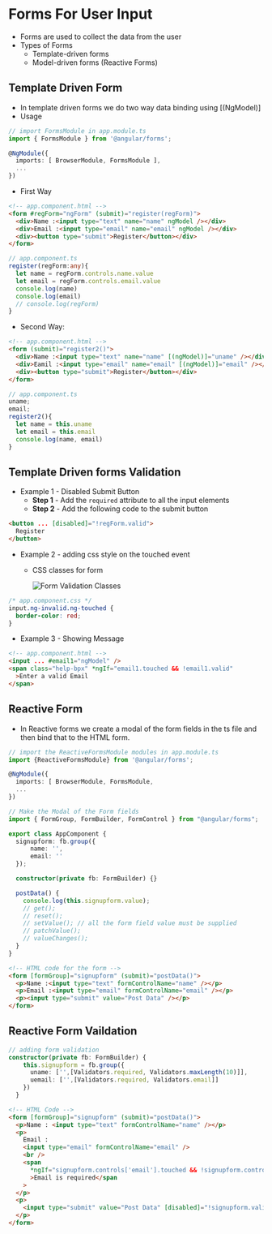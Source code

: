 # Forms For User Input

- Forms are used to collect the data from the user
- Types of Forms
  - Template-driven forms
  - Model-driven forms (Reactive Forms)

## Template Driven Form

- In template driven forms we do two way data binding using [(NgModel)]
- Usage

```ts
// import FormsModule in app.module.ts
import { FormsModule } from '@angular/forms';

@NgModule({
  imports: [ BrowserModule, FormsModule ],
  ...
})
```

- First Way

```html
<!-- app.component.html -->
<form #regForm="ngForm" (submit)="register(regForm)">
  <div>Name :<input type="text" name="name" ngModel /></div>
  <div>Email :<input type="email" name="email" ngModel /></div>
  <div><button type="submit">Register</button></div>
</form>
```

```ts
// app.component.ts
register(regForm:any){
  let name = regForm.controls.name.value
  let email = regForm.controls.email.value
  console.log(name)
  console.log(email)
  // console.log(regForm)
}
```

- Second Way:

```html
<!-- app.component.html -->
<form (submit)="register2()">
  <div>Name :<input type="text" name="name" [(ngModel)]="uname" /></div>
  <div>Eamil :<input type="email" name="email" [(ngModel)]="email" /></div>
  <div><button type="submit">Register</button></div>
</form>
```

```ts
// app.component.ts
uname;
email;
register2(){
  let name = this.uname
  let email = this.email
  console.log(name, email)
}
```

## Template Driven forms Validation

- Example 1 - Disabled Submit Button
  - **Step 1** - Add the `required` attribute to all the input elements
  - **Step 2** - Add the following code to the submit button

```html
<button ... [disabled]="!regForm.valid">
  Register
</button>
```

- Example 2 - adding css style on the touched event

  - CSS classes for form

    ![Form Validation Classes](files/form_validation_classes.png)

```css
/* app.component.css */
input.ng-invalid.ng-touched {
  border-color: red;
}
```

- Example 3 - Showing Message

```html
<!-- app.component.html -->
<input ... #email1="ngModel" />
<span class="help-bpx" *ngIf="email1.touched && !email1.valid"
  >Enter a valid Email
</span>
```

## Reactive Form

- In Reactive forms we create a modal of the form fields in the ts file and then bind that to the HTML form.

```ts
// import the ReactiveFormsModule modules in app.module.ts
import {ReactiveFormsModule} from '@angular/forms';

@NgModule({
  imports: [ BrowserModule, FormsModule,
  ...
})
```

```ts
// Make the Modal of the Form fields
import { FormGroup, FormBuilder, FormControl } from "@angular/forms";

export class AppComponent {
  signupform: fb.group({
      name: '',
      email: ''
  });

  constructor(private fb: FormBuilder) {}

  postData() {
    console.log(this.signupform.value);
    // get();
    // reset();
    // setValue(); // all the form field value must be supplied
    // patchValue();
    // valueChanges();
  }
}
```

```html
<!-- HTML code for the form -->
<form [formGroup]="signupform" (submit)="postData()">
  <p>Name :<input type="text" formControlName="name" /></p>
  <p>Email :<input type="email" formControlName="email" /></p>
  <p><input type="submit" value="Post Data" /></p>
</form>
```

## Reactive Form Vaildation

```ts
// adding form validation
constructor(private fb: FormBuilder) {
    this.signupform = fb.group({
      uname: ['',[Validators.required, Validators.maxLength(10)]],
      uemail: ['',[Validators.required, Validators.email]]
    })
  }
```

```html
<!-- HTML Code -->
<form [formGroup]="signupform" (submit)="postData()">
  <p>Name : <input type="text" formControlName="name" /></p>
  <p>
    Email :
    <input type="email" formControlName="email" />
    <br />
    <span
      *ngIf="signupform.controls['email'].touched && !signupform.controls['email'].valid"
      >Email is required</span
    >
  </p>
  <p>
    <input type="submit" value="Post Data" [disabled]="!signupform.valid" />
  </p>
</form>
```
